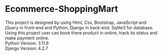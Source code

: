 # Ecommerce-ShoppingMart
This project is designed by using Html, Css, Bootstrap, JavaScript and jQuery in front-end and Python, Django in back-end. Sqlite3 for database.<br>
Using this project user can book there product in online, track its status and make payment online.<br>
Python Version: 3.11.6<br>
Django Version: 4.2.7
